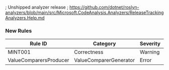 ﻿; Unshipped analyzer release
; https://github.com/dotnet/roslyn-analyzers/blob/main/src/Microsoft.CodeAnalysis.Analyzers/ReleaseTrackingAnalyzers.Help.md

### New Rules

Rule ID | Category | Severity | Notes
--------|----------|----------|-------
MINT001 | Correctness | Warning | WithComparerRoslynTypeAnalyzer
ValueComparersProducer | ValueComparerGenerator | Error | ValueComparersProducer